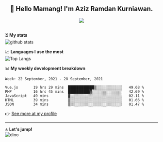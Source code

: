 <h2 align="center">👋 Hello Mamang! I'm Aziz Ramdan Kurniawan.</h2>  
<p align="center">
  <img src="https://komarev.com/ghpvc/?username=azizramdan"> <br><br>
</p>
    
⏳ **My stats**  
![github stats](https://github-readme-stats.vercel.app/api?username=azizramdan&show_icons=true&count_private=true&title_color=000&hide_border=true&hide_title=true)  

📈 **Languages I use the most**  
![Top Langs](https://github-readme-stats.vercel.app/api/top-langs/?username=azizramdan&layout=compact&langs_count=6&hide=tsql&hide_border=true&hide_title=true&exclude_repo=Futsal-Go,Futsal-Go-Admin,Sistem-Informasi-Sensus-Harian-Rawat-Inap)  

📊 **My weekly development breakdown**
<!--START_SECTION:waka-->
```text
Week: 22 September, 2021 - 28 September, 2021

Vue.js       19 hrs 29 mins  ████████████▒░░░░░░░░░░░░   49.68 % 
PHP          16 hrs 45 mins  ██████████▓░░░░░░░░░░░░░░   42.69 % 
JavaScript   49 mins         ▓░░░░░░░░░░░░░░░░░░░░░░░░   02.11 % 
HTML         39 mins         ▒░░░░░░░░░░░░░░░░░░░░░░░░   01.66 % 
JSON         34 mins         ▒░░░░░░░░░░░░░░░░░░░░░░░░   01.47 % 
```
<!--END_SECTION:waka-->
👉 [See more at my profile](https://wakatime.com/@azizramdan)
***
🔝 **Let's jump!**  
![dino](https://raw.githubusercontent.com/azizramdan/azizramdan/master/dino.gif)  
